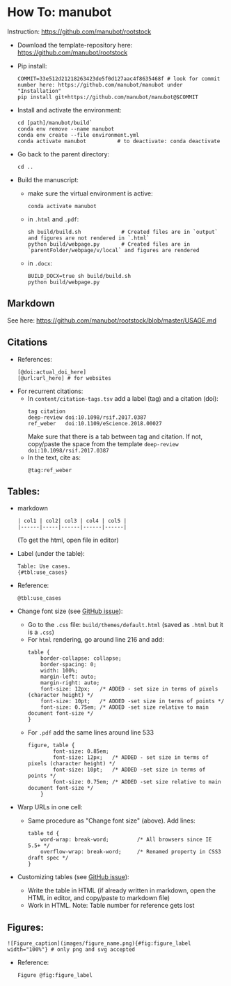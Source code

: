 # How To: manubot

Instruction: https://github.com/manubot/rootstock

- Download the template-repository here: https://github.com/manubot/rootstock  
- Pip install:
  ```
  COMMIT=33e512d21218263423de5f0d127aac4f8635468f # look for commit number here: https://github.com/manubot/manubot under "Installation"
  pip install git+https://github.com/manubot/manubot@$COMMIT
  ```

- Install and activate the environment:  
  ```
  cd [path]/manubot/build`        
  conda env remove --name manubot
  conda env create --file environment.yml
  conda activate manubot          # to deactivate: conda deactivate
  ```
- Go back to the parent directory:  
  ```
  cd ..
  ```
  
- Build the manuscript: 
  - make sure the virtual environment is active: 
    ```
    conda activate manubot
    ```
  - in `.html` and `.pdf`:  
    ```
    sh build/build.sh             # Created files are in `output` and figures are not rendered in `.html`
    python build/webpage.py       # Created files are in `parentFolder/webpage/v/local` and figures are rendered
    ```
  - in `.docx`:
    ```
    BUILD_DOCX=true sh build/build.sh
    python build/webpage.py
    ```

  
## Markdown   
See here: https://github.com/manubot/rootstock/blob/master/USAGE.md

## Citations  
- References:
  ```
  [@doi:actual_doi_here]
  [@url:url_here] # for websites  
  ```  
- For recurrent citations:  
  - In `content/citation-tags.tsv` add a label (tag) and a citation (doi):  
    ```
    tag	citation
    deep-review	doi:10.1098/rsif.2017.0387
    ref_weber	doi:10.1109/eScience.2018.00027
    ```  
    Make sure that there is a tab between tag and citation. If not, copy/paste the space from the template `deep-review	doi:10.1098/rsif.2017.0387`
  - In the text, cite as:  
    ```
    @tag:ref_weber
    ```
  
## Tables: 
- markdown
  ```
  | col1 | col2| col3 | col4 | col5 |
  |------|-----|------|------|------|
  ```
  (To get the html, open file in editor)
  
- Label (under the table):  
  ```
  Table: Use cases.
  {#tbl:use_cases}
  ```
- Reference:  
  ```
  @tbl:use_cases
  ```
- Change font size (see [GitHub issue](https://github.com/manubot/rootstock/issues/239)):    
  - Go to the `.css` file: `build/themes/default.html` (saved as `.html` but it is a `.css`)  
  - For `html` rendering, go around line 216 and add:    
    ```
    table {
        border-collapse: collapse;
        border-spacing: 0;
        width: 100%;
        margin-left: auto;
        margin-right: auto;  
        font-size: 12px;   /* ADDED - set size in terms of pixels (character height) */ 
        font-size: 10pt;   /* ADDED -set size in terms of points */
        font-size: 0.75em; /* ADDED -set size relative to main document font-size */
    }
    ```
  - For `.pdf` add the same lines around line 533   
    ```
    figure, table {
            font-size: 0.85em;
            font-size: 12px;   /* ADDED - set size in terms of pixels (character height) */ 
            font-size: 10pt;   /* ADDED -set size in terms of points */
            font-size: 0.75em; /* ADDED -set size relative to main document font-size */
        }
    ```

- Warp URLs in one cell:   
  - Same procedure as "Change font size" (above). Add lines:  
    ```
    table td {
        word-wrap: break-word;         /* All browsers since IE 5.5+ */
        overflow-wrap: break-word;     /* Renamed property in CSS3 draft spec */
    }
    ```

- Customizing tables (see [GitHub issue](https://github.com/manubot/rootstock/issues/240)):  
  - Write the table in HTML (if already written in markdown, open the HTML in editor, and copy/paste to markdown file)   
  - Work in HTML. Note: Table number for reference gets lost  
  
 



## Figures:  
```
![Figure_caption](images/figure_name.png){#fig:figure_label width="100%"} # only png and svg accepted  
```
- Reference:  
  ```
  Figure @fig:figure_label
  ```
 
     



